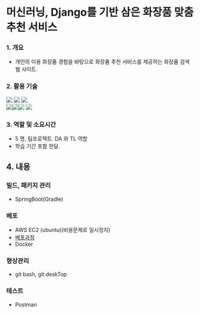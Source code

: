 # **머신러닝, Django를 기반 삼은 화장품 맞춤 추천 서비스**
 ### 1. 개요
 - 개인의 이용 화장품 경험을 바탕으로 화장품 추천 서비스를 제공하는 화장품 검색 웹 사이트.
 ### 2. 활용 기술
 <img src="https://img.shields.io/badge/Java-007396?style=for-the-badge&logo=java&logoColor=white"> <img src="https://img.shields.io/badge/Spring Boot-6DB33F?style=for-the-badge&logo=spring&logoColor=white">
 <img src="https://img.shields.io/badge/MySQL-4479A1?style=for-the-badge&logo=mysql&logoColor=white"><br>
 <img src="https://img.shields.io/badge/Django-092E20?style=for-the-badge&logo=django&logoColor=white"><img src="https://img.shields.io/badge/scikit-learn-F7931E?style=for-the-badge&logo=scikit-learn&logoColor=white"><img src="https://img.shields.io/badge/PyCharm-000000?style=for-the-badge&logo=pycharm&logoColor=white"> <img src="https://img.shields.io/badge/Python-3776AB?style=for-the-badge&logo=python&logoColor=white"> 
 
 ### 3. 역할 및 소요시간
  - 5 명, 팀프로젝트. DA 와 TL 역할
  - 학습 기간 포함 한달.

## 4. 내용
### 빌드, 패키지 관리
 - SpringBoot(Gradle)
### 베포
 - AWS EC2 (ubuntu)(비용문제로 일시정지)
  - [베포과정](https://www.notion.so/Ubuntu-with-Docker-bf4616466883470f939e4c951f730de7)
 - Docker
### 형상관리
 - git bash, git deskTop
### 테스트
- Postman
